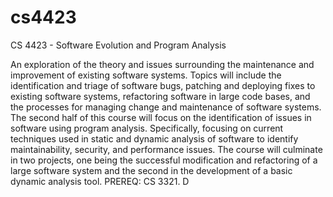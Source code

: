 # cs4423

CS 4423 - Software Evolution and Program Analysis

An exploration of the theory and issues surrounding the maintenance and improvement of existing software systems. Topics will include the identification and triage of software bugs, patching and deploying fixes to existing software systems, refactoring software in large code bases, and the processes for managing change and maintenance of software systems. The second half of this course will focus on the identification of issues in software using program analysis. Specifically, focusing on current techniques used in static and dynamic analysis of software to identify maintainability, security, and performance issues. The course will culminate in two projects, one being the successful modification and refactoring of a large software system and the second in the development of a basic dynamic analysis tool. PREREQ: CS 3321. D
